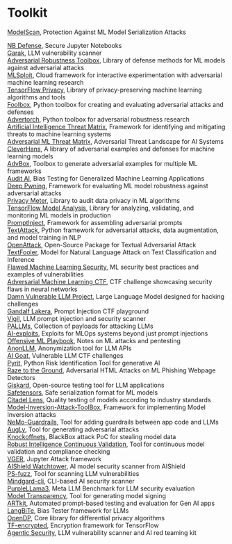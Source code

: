 # Toolkit

[ModelScan](https://github.com/protectai/modelscan), Protection Against ML Model Serialization Attacks

[NB Defense](https://nbdefense.ai), Secure Jupyter Notebooks  
[Garak](https://github.com/leondz/garak), LLM vulnerability scanner  
[Adversarial Robustness Toolbox](https://github.com/IBM/adversarial-robustness-toolbox), Library of defense methods for ML models against adversarial attacks  
[MLSploit](https://github.com/mlsploit/), Cloud framework for interactive experimentation with adversarial machine learning research  
[TensorFlow Privacy](https://github.com/tensorflow/privacy), Library of privacy-preserving machine learning algorithms and tools  
[Foolbox](https://github.com/bethgelab/foolbox), Python toolbox for creating and evaluating adversarial attacks and defenses  
[Advertorch](https://github.com/BorealisAI/advertorch), Python toolbox for adversarial robustness research  
[Artificial Intelligence Threat Matrix](https://collaborativeaicontrols.github.io/ATM/), Framework for identifying and mitigating threats to machine learning systems  
[Adversarial ML Threat Matrix](https://github.com/mitre/advmlthreatmatrix), Adversarial Threat Landscape for AI Systems  
[CleverHans](https://github.com/cleverhans-lab/cleverhans), A library of adversarial examples and defenses for machine learning models  
[AdvBox](https://github.com/advboxes/AdvBox), Toolbox to generate adversarial examples for multiple ML frameworks  
[Audit AI](https://github.com/pymetrics/audit-ai), Bias Testing for Generalized Machine Learning Applications  
[Deep Pwning](https://github.com/cchio/deep-pwning), Framework for evaluating ML model robustness against adversarial attacks  
[Privacy Meter](https://github.com/privacytrustlab/ml_privacy_meter), Library to audit data privacy in ML algorithms  
[TensorFlow Model Analysis](https://github.com/tensorflow/model-analysis), Library for analyzing, validating, and monitoring ML models in production  
[PromptInject](https://github.com/agencyenterprise/PromptInject), Framework for assembling adversarial prompts  
[TextAttack](https://github.com/QData/TextAttack), Python framework for adversarial attacks, data augmentation, and model training in NLP  
[OpenAttack](https://github.com/thunlp/OpenAttack), Open-Source Package for Textual Adversarial Attack  
[TextFooler](https://github.com/jind11/TextFooler), Model for Natural Language Attack on Text Classification and Inference  
[Flawed Machine Learning Security](https://github.com/EthicalML/fml-security), ML security best practices and examples of vulnerabilities  
[Adversarial Machine Learning CTF](https://github.com/arturmiller/adversarial_ml_ctf), CTF challenge showcasing security flaws in neural networks  
[Damn Vulnerable LLM Project](https://github.com/harishsg993010/DamnVulnerableLLMProject), Large Language Model designed for hacking challenges  
[Gandalf Lakera](https://gandalf.lakera.ai/), Prompt Injection CTF playground  
[Vigil](https://github.com/deadbits/vigil-llm), LLM prompt injection and security scanner  
[PALLMs](https://github.com/mik0w/pallms), Collection of payloads for attacking LLMs  
[AI-exploits](https://github.com/protectai/ai-exploits), Exploits for MLOps systems beyond just prompt injections  
[Offensive ML Playbook](https://wiki.offsecml.com/Welcome+to+the+Offensive+ML+Playbook), Notes on ML attacks and pentesting  
[AnonLLM](https://github.com/fsndzomga/anonLLM), Anonymization tool for LLM APIs  
[AI Goat](https://github.com/dhammon/ai-goat), Vulnerable LLM CTF challenges  
[Pyrit](https://github.com/Azure/PyRIT), Python Risk Identification Tool for generative AI  
[Raze to the Ground](https://github.com/advmlphish/raze_to_the_ground_aisec23), Adversarial HTML Attacks on ML Phishing Webpage Detectors  
[Giskard](https://github.com/Giskard-AI/giskard), Open-source testing tool for LLM applications  
[Safetensors](https://github.com/huggingface/safetensors), Safe serialization format for ML models  
[Citadel Lens](https://www.citadel.co.jp/en/products/lens/), Quality testing of models according to industry standards  
[Model-Inversion-Attack-ToolBox](https://github.com/ffhibnese/Model-Inversion-Attack-ToolBox), Framework for implementing Model Inversion attacks  
[NeMo-Guardrails](https://github.com/NVIDIA/NeMo-Guardrails), Tool for adding guardrails between app code and LLMs  
[AugLy](https://github.com/facebookresearch/AugLy), Tool for generating adversarial attacks  
[Knockoffnets](https://github.com/tribhuvanesh/knockoffnets), BlackBox attack PoC for stealing model data  
[Robust Intelligence Continuous Validation](https://www.robustintelligence.com/platform/continuous-validation), Tool for continuous model validation and compliance checking  
[VGER](https://github.com/JosephTLucas/vger), Jupyter Attack framework  
[AIShield Watchtower](https://github.com/bosch-aisecurity-aishield/watchtower), AI model security scanner from AIShield  
[PS-fuzz](https://github.com/prompt-security/ps-fuzz), Tool for scanning LLM vulnerabilities  
[Mindgard-cli](https://github.com/Mindgard/cli/), CLI-based AI security scanner  
[PurpleLLama3](https://meta-llama.github.io/PurpleLlama/), Meta LLM Benchmark for LLM security evaluation  
[Model Transparency](https://github.com/sigstore/model-transparency), Tool for generating model signing  
[ARTkit](https://github.com/BCG-X-Official/artkit), Automated prompt-based testing and evaluation for Gen AI apps  
[LangBiTe](https://github.com/SOM-Research/LangBiTe), Bias Tester framework for LLMs  
[OpenDP](https://github.com/opendp/opendp), Core library for differential privacy algorithms  
[TF-encrypted](https://tf-encrypted.io/), Encryption framework for TensorFlow  
[Agentic Security](https://github.com/msoedov/agentic_security), LLM vulnerability scanner and AI red teaming kit  

